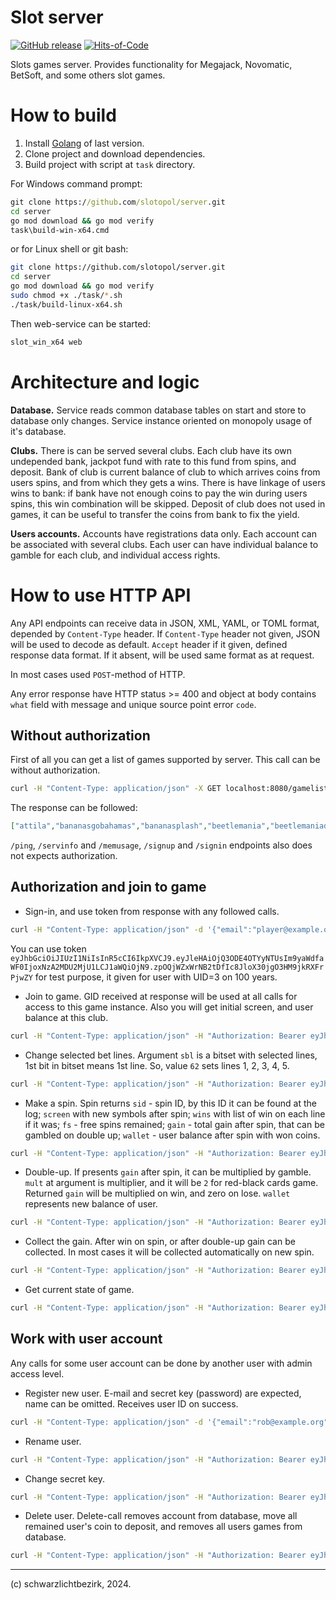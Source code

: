 
# Slot server

[![GitHub release](https://img.shields.io/github/v/release/slotopol/server.svg)](https://github.com/slotopol/server/releases/latest)
[![Hits-of-Code](https://hitsofcode.com/github/slotopol/server?branch=main)](https://hitsofcode.com/github/slotopol/server/view?branch=main)

Slots games server. Provides functionality for Megajack, Novomatic, BetSoft, and some others slot games.

# How to build

1. Install [Golang](https://go.dev/dl/) of last version.
2. Clone project and download dependencies.
3. Build project with script at `task` directory.

For Windows command prompt:

```cmd
git clone https://github.com/slotopol/server.git
cd server
go mod download && go mod verify
task\build-win-x64.cmd
```

or for Linux shell or git bash:

```sh
git clone https://github.com/slotopol/server.git
cd server
go mod download && go mod verify
sudo chmod +x ./task/*.sh
./task/build-linux-x64.sh
```

Then web-service can be started:

```cmd
slot_win_x64 web
```

# Architecture and logic

**Database.** Service reads common database tables on start and store to database only changes. Service instance oriented on monopoly usage of it's database.

**Clubs.** There is can be served several clubs. Each club have its own undepended bank, jackpot fund with rate to this fund from spins, and deposit. Bank of club is current balance of club to which arrives coins from users spins, and from which they gets a wins. There is have linkage of users wins to bank: if bank have not enough coins to pay the win during users spins, this win combination will be skipped. Deposit of club does not used in games, it can be useful to transfer the coins from bank to fix the yield.

**Users accounts.** Accounts have registrations data only. Each account can be associated with several clubs. Each user can have individual balance to gamble for each club, and individual access rights.

# How to use HTTP API

Any API endpoints can receive data in JSON, XML, YAML, or TOML format, depended by `Content-Type` header. If `Content-Type` header not given, JSON will be used to decode as default. `Accept` header if it given, defined response data format. If it absent, will be used same format as at request.

In most cases used `POST`-method of HTTP.

Any error response have HTTP status >= 400 and object at body contains `what` field with message and unique source point error `code`.

## Without authorization

First of all you can get a list of games supported by server. This call can be without authorization.

```sh
curl -H "Content-Type: application/json" -X GET localhost:8080/gamelist
```

The response can be followed:

```json
["attila","bananasgobahamas","bananasplash","beetlemania","beetlemaniadeluxe","champagne","chicago","columbus","columbusdeluxe","dolphinspearl","dolphinspearldeluxe","dynastyofming","gryphonsgold","hottarget","jewels","jokerdolphin","justjewels","katana","kingofcards","luckyladyscharm","luckyladyscharmdeluxe","marcopolo","pharaonsgold2","pharaonsgold3","plentyontwenty","polarfox","royaltreasures","secretforest","sizzlinghot","sizzlinghotdeluxe","slotopol","slotopoldeluxe","themoneygame","unicornmagic"]
```

`/ping`, `/servinfo` and `/memusage`, `/signup` and `/signin` endpoints also does not expects authorization.

## Authorization and join to game

* Sign-in, and use token from response with any followed calls.

```sh
curl -H "Content-Type: application/json" -d '{"email":"player@example.org","secret":"Et7oAm"}' -X POST localhost:8080/signin
```

You can use token `eyJhbGciOiJIUzI1NiIsInR5cCI6IkpXVCJ9.eyJleHAiOjQ3ODE4OTYyNTUsIm9yaWdfaWF0IjoxNzA2MDU2MjU1LCJ1aWQiOjN9.zpOQjWZxWrNB2tDfIc8JloX30jgO3HM9jkRXFrPjwZY` for test purpose, it given for user with UID=3 on 100 years.

* Join to game. GID received at response will be used at all calls for access to this game instance. Also you will get initial screen, and user balance at this club.

```sh
curl -H "Content-Type: application/json" -H "Authorization: Bearer eyJhbGciOiJIUzI1NiIsInR5cCI6IkpXVCJ9.eyJleHAiOjQ3ODE4OTYyNTUsIm9yaWdfaWF0IjoxNzA2MDU2MjU1LCJ1aWQiOjN9.zpOQjWZxWrNB2tDfIc8JloX30jgO3HM9jkRXFrPjwZY" -d '{"cid":1,"uid":3,"alias":"jokerdolphin"}' -X POST localhost:8080/game/join
```

* Change selected bet lines. Argument `sbl` is a bitset with selected lines, 1st bit in bitset means 1st line. So, value `62` sets lines 1, 2, 3, 4, 5.

```sh
curl -H "Content-Type: application/json" -H "Authorization: Bearer eyJhbGciOiJIUzI1NiIsInR5cCI6IkpXVCJ9.eyJleHAiOjQ3ODE4OTYyNTUsIm9yaWdfaWF0IjoxNzA2MDU2MjU1LCJ1aWQiOjN9.zpOQjWZxWrNB2tDfIc8JloX30jgO3HM9jkRXFrPjwZY" -d '{"gid":1,"sbl":62}' -X POST localhost:8080/game/sbl/set
```

* Make a spin. Spin returns `sid` - spin ID, by this ID it can be found at the log; `screen` with new symbols after spin; `wins` with list of win on each line if it was; `fs` - free spins remained; `gain` - total gain after spin, that can be gambled on double up; `wallet` - user balance after spin with won coins.

```sh
curl -H "Content-Type: application/json" -H "Authorization: Bearer eyJhbGciOiJIUzI1NiIsInR5cCI6IkpXVCJ9.eyJleHAiOjQ3ODE4OTYyNTUsIm9yaWdfaWF0IjoxNzA2MDU2MjU1LCJ1aWQiOjN9.zpOQjWZxWrNB2tDfIc8JloX30jgO3HM9jkRXFrPjwZY" -d '{"gid":1}' -X POST localhost:8080/game/spin
```

* Double-up. If presents `gain` after spin, it can be multiplied by gamble. `mult` at argument is multiplier, and it will be `2` for red-black cards game. Returned `gain` will be multiplied on win, and zero on lose. `wallet` represents new balance of user.

```sh
curl -H "Content-Type: application/json" -H "Authorization: Bearer eyJhbGciOiJIUzI1NiIsInR5cCI6IkpXVCJ9.eyJleHAiOjQ3ODE4OTYyNTUsIm9yaWdfaWF0IjoxNzA2MDU2MjU1LCJ1aWQiOjN9.zpOQjWZxWrNB2tDfIc8JloX30jgO3HM9jkRXFrPjwZY" -d '{"gid":1,"mult":2}' -X POST localhost:8080/game/doubleup
```

* Collect the gain. After win on spin, or after double-up gain can be collected. In most cases it will be collected automatically on new spin.

```sh
curl -H "Content-Type: application/json" -H "Authorization: Bearer eyJhbGciOiJIUzI1NiIsInR5cCI6IkpXVCJ9.eyJleHAiOjQ3ODE4OTYyNTUsIm9yaWdfaWF0IjoxNzA2MDU2MjU1LCJ1aWQiOjN9.zpOQjWZxWrNB2tDfIc8JloX30jgO3HM9jkRXFrPjwZY" -d '{"gid":1}' -X POST localhost:8080/game/collect
```

* Get current state of game.

```sh
curl -H "Content-Type: application/json" -H "Authorization: Bearer eyJhbGciOiJIUzI1NiIsInR5cCI6IkpXVCJ9.eyJleHAiOjQ3ODE4OTYyNTUsIm9yaWdfaWF0IjoxNzA2MDU2MjU1LCJ1aWQiOjN9.zpOQjWZxWrNB2tDfIc8JloX30jgO3HM9jkRXFrPjwZY" -d '{"gid":1}' -X POST localhost:8080/game/state
```

## Work with user account

Any calls for some user account can be done by another user with admin access level.

* Register new user. E-mail and secret key (password) are expected, name can be omitted. Receives user ID on success.

```sh
curl -H "Content-Type: application/json" -d '{"email":"rob@example.org","secret":"jpTyD4","name":"rob"}' -X POST localhost:8080/signup
```

* Rename user.

```sh
curl -H "Content-Type: application/json" -H "Authorization: Bearer eyJhbGciOiJIUzI1NiIsInR5cCI6IkpXVCJ9.eyJleHAiOjQ3ODE4OTYyNTUsIm9yaWdfaWF0IjoxNzA2MDU2MjU1LCJ1aWQiOjN9.zpOQjWZxWrNB2tDfIc8JloX30jgO3HM9jkRXFrPjwZY" -d '{"uid":3,"name":"erigine"}' -X POST localhost:8080/user/rename
```

* Change secret key.

```sh
curl -H "Content-Type: application/json" -H "Authorization: Bearer eyJhbGciOiJIUzI1NiIsInR5cCI6IkpXVCJ9.eyJleHAiOjQ3ODE4OTYyNTUsIm9yaWdfaWF0IjoxNzA2MDU2MjU1LCJ1aWQiOjN9.zpOQjWZxWrNB2tDfIc8JloX30jgO3HM9jkRXFrPjwZY" -d '{"uid":3,"oldsecret":"Et7oAm","newsecret":"pGjKsd"}' -X POST localhost:8080/user/secret
```

* Delete user. Delete-call removes account from database, move all remained user's coin to deposit, and removes all users games from database.

```sh
curl -H "Content-Type: application/json" -H "Authorization: Bearer eyJhbGciOiJIUzI1NiIsInR5cCI6IkpXVCJ9.eyJleHAiOjQ3ODE4OTYyNTUsIm9yaWdfaWF0IjoxNzA2MDU2MjU1LCJ1aWQiOjN9.zpOQjWZxWrNB2tDfIc8JloX30jgO3HM9jkRXFrPjwZY" -d '{"uid":3,"secret":"Et7oAm"}' -X POST localhost:8080/user/delete
```

---
(c) schwarzlichtbezirk, 2024.
